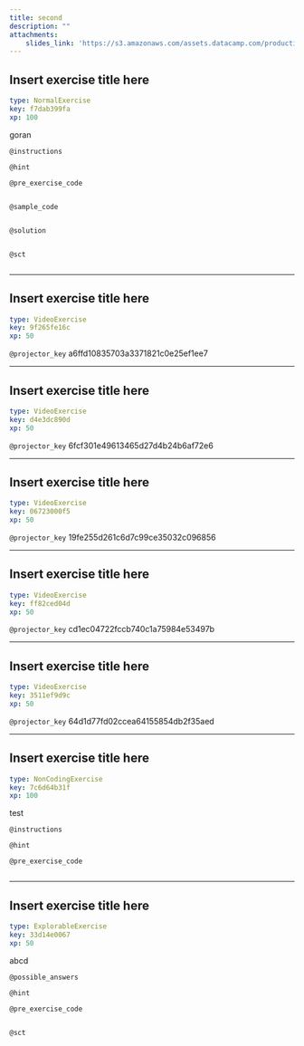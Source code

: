 ```yaml
---
title: second
description: ""
attachments:
    slides_link: 'https://s3.amazonaws.com/assets.datacamp.com/production/course_6215/slides/chapter2.pdf'
---
```


## Insert exercise title here

```yaml
type: NormalExercise
key: f7dab399fa
xp: 100
```

goran

`@instructions`


`@hint`


`@pre_exercise_code`
```{r}

```

`@sample_code`
```{r}

```

`@solution`
```{r}

```

`@sct`
```{r}

```

---

## Insert exercise title here

```yaml
type: VideoExercise
key: 9f265fe16c
xp: 50
```

`@projector_key`
a6ffd10835703a3371821c0e25ef1ee7

---

## Insert exercise title here

```yaml
type: VideoExercise
key: d4e3dc890d
xp: 50
```

`@projector_key`
6fcf301e49613465d27d4b24b6af72e6

---

## Insert exercise title here

```yaml
type: VideoExercise
key: 06723000f5
xp: 50
```

`@projector_key`
19fe255d261c6d7c99ce35032c096856

---

## Insert exercise title here

```yaml
type: VideoExercise
key: ff82ced04d
xp: 50
```

`@projector_key`
cd1ec04722fccb740c1a75984e53497b

---

## Insert exercise title here

```yaml
type: VideoExercise
key: 3511ef9d9c
xp: 50
```

`@projector_key`
64d1d77fd02ccea64155854db2f35aed

---

## Insert exercise title here

```yaml
type: NonCodingExercise
key: 7c6d64b31f
xp: 100
```

test

`@instructions`


`@hint`


`@pre_exercise_code`
```{r}

```

---

## Insert exercise title here

```yaml
type: ExplorableExercise
key: 33d14e0067
xp: 50
```

abcd

`@possible_answers`


`@hint`


`@pre_exercise_code`
```{r}

```

`@sct`
```{r}

```

